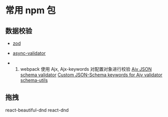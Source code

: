 # 常用 npm 包

## 数据校验
- [zod](https://www.npmjs.com/package/zod)

- [async-validator](https://www.npmjs.com/package/async-validator)

- 1. webpack 使用 Ajx, Ajx-keywords 对配置对象进行校验
[Ajv JSON schema validator](https://www.npmjs.com/package/ajv)
[Custom JSON-Schema keywords for Ajv validator](https://www.npmjs.com/package/ajv-keywords)
[schema-utils](https://www.npmjs.com/package/schema-utils)




## 拖拽
react-beautiful-dnd
react-dnd